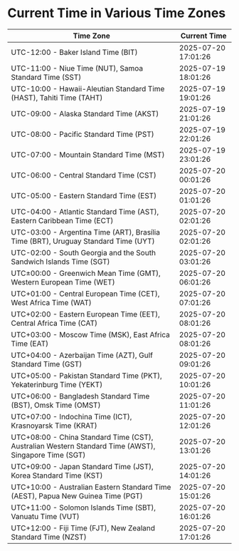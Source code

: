 # Current Time in Various Time Zones

| Time Zone | Current Time |
|-----------|--------------|
| UTC-12:00 - Baker Island Time (BIT) | 2025-07-20 17:01:26 |
| UTC-11:00 - Niue Time (NUT), Samoa Standard Time (SST) | 2025-07-19 18:01:26 |
| UTC-10:00 - Hawaii-Aleutian Standard Time (HAST), Tahiti Time (TAHT) | 2025-07-19 19:01:26 |
| UTC-09:00 - Alaska Standard Time (AKST) | 2025-07-19 21:01:26 |
| UTC-08:00 - Pacific Standard Time (PST) | 2025-07-19 22:01:26 |
| UTC-07:00 - Mountain Standard Time (MST) | 2025-07-19 23:01:26 |
| UTC-06:00 - Central Standard Time (CST) | 2025-07-20 00:01:26 |
| UTC-05:00 - Eastern Standard Time (EST) | 2025-07-20 01:01:26 |
| UTC-04:00 - Atlantic Standard Time (AST), Eastern Caribbean Time (ECT) | 2025-07-20 02:01:26 |
| UTC-03:00 - Argentina Time (ART), Brasília Time (BRT), Uruguay Standard Time (UYT) | 2025-07-20 02:01:26 |
| UTC-02:00 - South Georgia and the South Sandwich Islands Time (SGT) | 2025-07-20 03:01:26 |
| UTC±00:00 - Greenwich Mean Time (GMT), Western European Time (WET) | 2025-07-20 06:01:26 |
| UTC+01:00 - Central European Time (CET), West Africa Time (WAT) | 2025-07-20 07:01:26 |
| UTC+02:00 - Eastern European Time (EET), Central Africa Time (CAT) | 2025-07-20 08:01:26 |
| UTC+03:00 - Moscow Time (MSK), East Africa Time (EAT) | 2025-07-20 08:01:26 |
| UTC+04:00 - Azerbaijan Time (AZT), Gulf Standard Time (GST) | 2025-07-20 09:01:26 |
| UTC+05:00 - Pakistan Standard Time (PKT), Yekaterinburg Time (YEKT) | 2025-07-20 10:01:26 |
| UTC+06:00 - Bangladesh Standard Time (BST), Omsk Time (OMST) | 2025-07-20 11:01:26 |
| UTC+07:00 - Indochina Time (ICT), Krasnoyarsk Time (KRAT) | 2025-07-20 12:01:26 |
| UTC+08:00 - China Standard Time (CST), Australian Western Standard Time (AWST), Singapore Time (SGT) | 2025-07-20 13:01:26 |
| UTC+09:00 - Japan Standard Time (JST), Korea Standard Time (KST) | 2025-07-20 14:01:26 |
| UTC+10:00 - Australian Eastern Standard Time (AEST), Papua New Guinea Time (PGT) | 2025-07-20 15:01:26 |
| UTC+11:00 - Solomon Islands Time (SBT), Vanuatu Time (VUT) | 2025-07-20 16:01:26 |
| UTC+12:00 - Fiji Time (FJT), New Zealand Standard Time (NZST) | 2025-07-20 17:01:26 |
